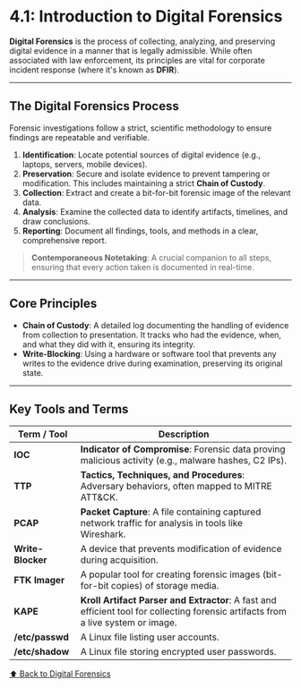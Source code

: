 # 4.1: Introduction to Digital Forensics

**Digital Forensics** is the process of collecting, analyzing, and preserving digital evidence in a manner that is legally admissible. While often associated with law enforcement, its principles are vital for corporate incident response (where it's known as **DFIR**).

---

## The Digital Forensics Process

Forensic investigations follow a strict, scientific methodology to ensure findings are repeatable and verifiable.

1.  **Identification**: Locate potential sources of digital evidence (e.g., laptops, servers, mobile devices).
2.  **Preservation**: Secure and isolate evidence to prevent tampering or modification. This includes maintaining a strict **Chain of Custody**.
3.  **Collection**: Extract and create a bit-for-bit forensic image of the relevant data.
4.  **Analysis**: Examine the collected data to identify artifacts, timelines, and draw conclusions.
5.  **Reporting**: Document all findings, tools, and methods in a clear, comprehensive report.

> **Contemporaneous Notetaking**: A crucial companion to all steps, ensuring that every action taken is documented in real-time.

---

## Core Principles

-   **Chain of Custody**: A detailed log documenting the handling of evidence from collection to presentation. It tracks who had the evidence, when, and what they did with it, ensuring its integrity.
-   **Write-Blocking**: Using a hardware or software tool that prevents any writes to the evidence drive during examination, preserving its original state.

---

## Key Tools and Terms

| Term / Tool     | Description                                                                              |
|-----------------|------------------------------------------------------------------------------------------|
| **IOC**         | **Indicator of Compromise**: Forensic data proving malicious activity (e.g., malware hashes, C2 IPs). |
| **TTP**         | **Tactics, Techniques, and Procedures**: Adversary behaviors, often mapped to MITRE ATT&CK. |
| **PCAP**        | **Packet Capture**: A file containing captured network traffic for analysis in tools like Wireshark. |
| **Write-Blocker** | A device that prevents modification of evidence during acquisition.                      |
| **FTK Imager**  | A popular tool for creating forensic images (bit-for-bit copies) of storage media.         |
| **KAPE**        | **Kroll Artifact Parser and Extractor**: A fast and efficient tool for collecting forensic artifacts from a live system or image. |
| **/etc/passwd** | A Linux file listing user accounts.                                                      |
| **/etc/shadow** | A Linux file storing encrypted user passwords.                                           |

[⬆️ Back to Digital Forensics](./README.md)